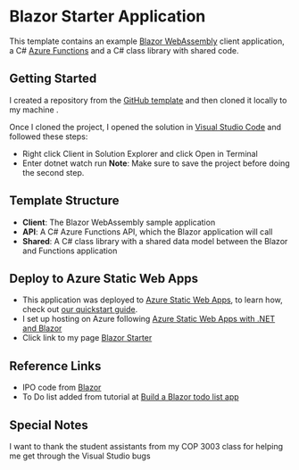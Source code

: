# Blazor Starter Application

This template contains an example [Blazor WebAssembly](https://docs.microsoft.com/aspnet/core/blazor/?view=aspnetcore-3.1#blazor-webassembly) client application, a C# [Azure Functions](https://docs.microsoft.com/azure/azure-functions/functions-overview) and a C# class library with shared code.

## Getting Started

I created a repository from the [GitHub template](https://docs.github.com/en/enterprise/2.22/user/github/creating-cloning-and-archiving-repositories/creating-a-repository-from-a-template) and then cloned it locally to my machine .

Once I cloned the project, I opened the solution in [Visual Studio Code](https://code.visualstudio.com/) and followed these steps:

- Right click Client in Solution Explorer and click Open in Terminal
- Enter dotnet watch run
    **Note**: Make sure to save the project before doing the second step.

## Template Structure

- **Client**: The Blazor WebAssembly sample application
- **API**: A C# Azure Functions API, which the Blazor application will call
- **Shared**: A C# class library with a shared data model between the Blazor and Functions application

## Deploy to Azure Static Web Apps

- This application was deployed to [Azure Static Web Apps](https://docs.microsoft.com/azure/static-web-apps), to learn how, check out [our quickstart guide](https://aka.ms/blazor-swa/quickstart).
- I set up hosting on Azure following [Azure Static Web Apps with .NET and Blazor](https://devblogs.microsoft.com/aspnet/azure-static-web-apps-with-blazor/)
- Click link to my page [Blazor Starter](https://happy-bush-0d23c6310.azurestaticapps.net)

## Reference Links

- IPO code from [Blazor](https://sites.google.com/site/profvanselow/programming/languages/c_1/blazo)
- To Do list added from tutorial at [Build a Blazor todo list app](https://docs.microsoft.com/en-us/aspnet/core/tutorials/build-a-blazor-app)

## Special Notes

I want to thank the student assistants from my COP 3003 class for helping me get through the Visual Studio bugs

